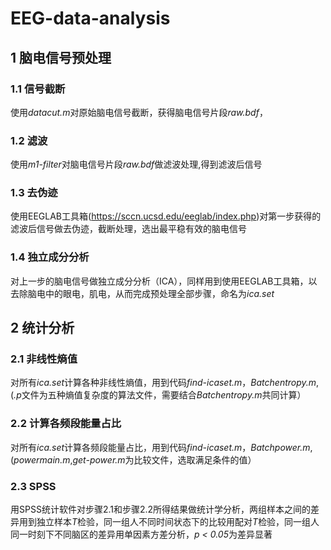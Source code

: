 # EEG-data-analysis

## 1 脑电信号预处理

### 1.1 信号截断

使用*datacut.m*对原始脑电信号截断，获得脑电信号片段*raw.bdf*，

### 1.2 滤波

使用*m1-filter*对脑电信号片段*raw.bdf*做滤波处理,得到滤波后信号

### 1.3 去伪迹

使用EEGLAB工具箱(<https://sccn.ucsd.edu/eeglab/index.php>)对第一步获得的滤波后信号做去伪迹，截断处理，选出最平稳有效的脑电信号

### 1.4 独立成分分析

对上一步的脑电信号做独立成分分析（ICA），同样用到使用EEGLAB工具箱，以去除脑电中的眼电，肌电，从而完成预处理全部步骤，命名为*ica.set*

## 2 统计分析

### 2.1 非线性熵值

对所有*ica.set*计算各种非线性熵值，用到代码*find-icaset.m*，*Batchentropy.m*,(*.p*文件为五种熵值复杂度的算法文件，需要结合*Batchentropy.m*共同计算）

### 2.2 计算各频段能量占比

对所有*ica.set*计算各频段能量占比，用到代码*find-icaset.m*，*Batchpower.m*,(*powermain.m*,*get-power.m*为比较文件，选取满足条件的值）

### 2.3 SPSS

用SPSS统计软件对步骤2.1和步骤2.2所得结果做统计学分析，两组样本之间的差异用到独立样本*T*检验，同一组人不同时间状态下的比较用配对*T*检验，同一组人同一时刻下不同脑区的差异用单因素方差分析，*p < 0.05*为差异显著


